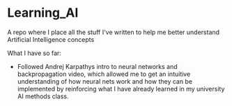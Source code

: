 # Learning_AI

A repo where I place all the stuff I've written to help me better understand Artificial Intelligence concepts

What I have so far:
- Followed Andrej Karpathys intro to neural networks and backpropagation video, which allowed me to get an intuitive understanding of how neural nets work and how they can be implemented by reinforcing what I have already learned in my university AI methods class.

